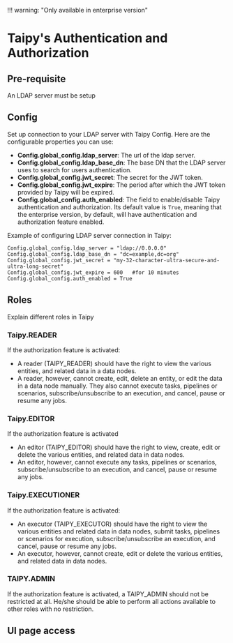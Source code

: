 !!! warning: "Only available in enterprise version"

# Taipy's Authentication and Authorization

## Pre-requisite

An LDAP server must be setup

## Config

Set up connection to your LDAP server with Taipy Config. Here are the configurable properties you can use:

- **Config.global_config.ldap_server**: The url of the ldap server.
- **Config.global_config.ldap_base_dn**: The base DN that the LDAP server uses to search for users authentication.
- **Config.global_config.jwt_secret**: The secret for the JWT token.
- **Config.global_config.jwt_expire**: The period after which the JWT token provided by Taipy will be expired.
- **Config.global_config.auth_enabled**: The field to enable/disable Taipy authentication and authorization. Its default value is `True`, meaning that the enterprise version, by default, will have authentication and authorization feature enabled.

Example of configuring LDAP server connection in Taipy:

```
Config.global_config.ldap_server = "ldap://0.0.0.0"
Config.global_config.ldap_base_dn = "dc=example,dc=org"
Config.global_config.jwt_secret = "my-32-character-ultra-secure-and-ultra-long-secret"
Config.global_config.jwt_expire = 600   #for 10 minutes
Config.global_config.auth_enabled = True
```

## Roles

Explain different roles in Taipy


### Taipy.READER

If the authorization feature is activated:
- A reader (TAIPY_READER) should have the right to view the various entities, and related data in a data nodes.
- A reader, however, cannot create, edit, delete an entity, or edit the data in a data node manually. They also cannot execute tasks, pipelines or scenarios, subscribe/unsubscribe to an execution, and cancel, pause or resume any jobs.


### Taipy.EDITOR

If the authorization feature is activated
- An editor (TAIPY_EDITOR) should have the right to view, create, edit or delete the various entities, and related data in data nodes.
- An editor, however, cannot execute any tasks, pipelines or scenarios, subscribe/unsubscribe to an execution, and cancel, pause or resume any jobs.


### Taipy.EXECUTIONER

If the authorization feature is activated:
- An executor (TAIPY_EXECUTOR) should have the right to view the various entities and related data in data nodes, submit tasks, pipelines or scenarios for execution, subscribe/unsubscribe an execution, and cancel, pause or resume any jobs.
- An executor, however, cannot create, edit or delete the various entities, and related data in data nodes.


### TAIPY.ADMIN

If the authorization feature is activated, a TAIPY_ADMIN should not be restricted at all. He/she should be able to perform all actions available to other roles with no restriction.


## UI page access
